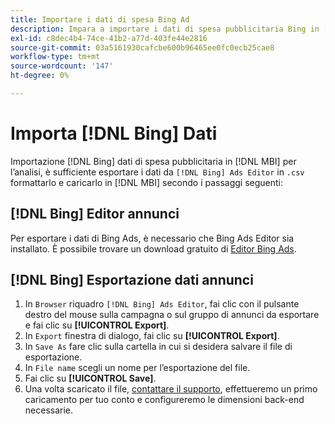 ```yaml
---
title: Importare i dati di spesa Bing Ad
description: Impara a importare i dati di spesa pubblicitaria Bing in [!DNL MBI] per l'analisi.
exl-id: c8dec4b4-74ce-41b2-a77d-403fe44e2816
source-git-commit: 03a5161930cafcbe600b96465ee0fc0ecb25cae8
workflow-type: tm+mt
source-wordcount: '147'
ht-degree: 0%

---
```


# Importa [!DNL Bing] Dati

Importazione [!DNL Bing] dati di spesa pubblicitaria in [!DNL MBI] per l’analisi, è sufficiente esportare i dati da `[!DNL Bing] Ads Editor` in `.csv` formattarlo e caricarlo in [!DNL MBI] secondo i passaggi seguenti:

## [!DNL Bing] Editor annunci

Per esportare i dati di Bing Ads, è necessario che Bing Ads Editor sia installato. È possibile trovare un download gratuito di [Editor Bing Ads](https://advertise.bingads.microsoft.com/en-us/bingads-editor).

## [!DNL Bing] Esportazione dati annunci

1. In `Browser` riquadro `[!DNL Bing] Ads Editor`, fai clic con il pulsante destro del mouse sulla campagna o sul gruppo di annunci da esportare e fai clic su **[!UICONTROL Export]**.
1. In `Export` finestra di dialogo, fai clic su **[!UICONTROL Export]**.
1. In `Save As` fare clic sulla cartella in cui si desidera salvare il file di esportazione.
1. In `File name` scegli un nome per l’esportazione del file.
1. Fai clic su **[!UICONTROL Save]**.
1. Una volta scaricato il file,  [contattare il supporto](../../../guide-overview.md), effettueremo un primo caricamento per tuo conto e configureremo le dimensioni back-end necessarie.
